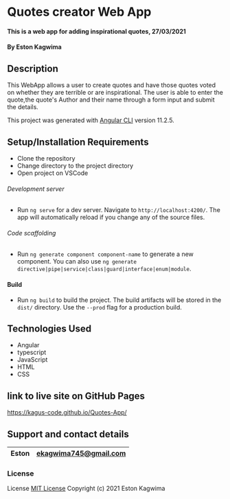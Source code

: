 # Quotes creator Web App

#### This is a web app for adding inspirational quotes, 27/03/2021

#### By **Eston Kagwima**

## Description

This WebApp allows a user to create quotes and have
those quotes voted on whether they are terrible or are inspirational. The user is able to enter the quote,the quote's Author and
their name through a form input and submit the details.

This project was generated with [Angular CLI](https://github.com/angular/angular-cli) version 11.2.5.

## Setup/Installation Requirements

- Clone the repository
- Change directory to the project directory
- Open project on VSCode

###### Development server

- Run `ng serve` for a dev server. Navigate to `http://localhost:4200/`. The app will automatically reload if you change any of the source files.

###### Code scaffolding

- Run `ng generate component component-name` to generate a new component. You can also use `ng generate directive|pipe|service|class|guard|interface|enum|module`.

#### Build

- Run `ng build` to build the project. The build artifacts will be stored in the `dist/` directory. Use the `--prod` flag for a production build.

## Technologies Used

- Angular
- typescript
- JavaScript
- HTML
- CSS

## link to live site on GitHub Pages

https://kagus-code.github.io/Quotes-App/

## Support and contact details

| Eston | ekagwima745@gmail.com |
| ----- | --------------------- |

### License

License
[MIT License](https://choosealicense.com/licenses/mit/)
Copyright (c) 2021 Eston Kagwima
